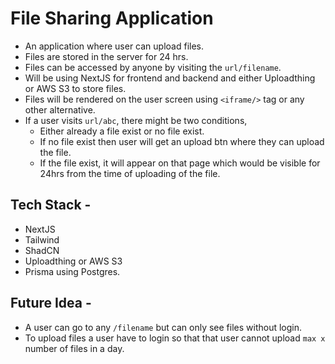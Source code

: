 # File Sharing Application
- An application where user can upload files.
- Files are stored in the server for 24 hrs.
- Files can be accessed by anyone by visiting the `url/filename`.
- Will be using NextJS for frontend and backend and either Uploadthing or AWS S3 to store files.
- Files will be rendered on the user screen using `<iframe/>` tag or any other alternative.
- If a user visits `url/abc`, there might be two conditions,
    - Either already a file exist or no file exist.
    - If no file exist then user will get an upload btn where they can upload the file.
    - If the file exist, it will appear on that page which would be visible for 24hrs from the time of uploading of the file.

## Tech Stack - 
- NextJS
- Tailwind
- ShadCN
- Uploadthing or AWS S3
- Prisma using Postgres.

## Future Idea - 
- A user can go to any `/filename` but can only see files without login.
- To upload files a user have to login so that that user cannot upload `max x` number of files in a day.
